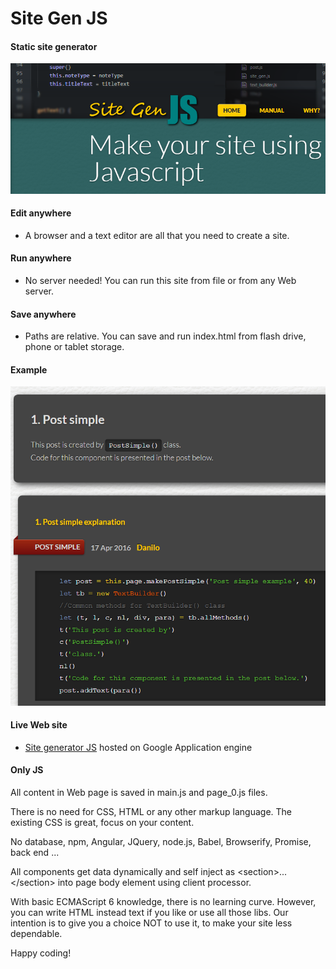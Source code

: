 Site Gen JS
===========

#### Static site generator ####

![alt tag](https://raw.githubusercontent.com/DaniloBabovic/SiteGenJS/master/img/site_gen_shot.png)


#### Edit anywhere ####

* A browser and a text editor are all that you need to create a site.

#### Run anywhere ####

 * No server needed!
You can run this site from file or from any Web server.

#### Save anywhere ####

* Paths are relative.
You can save and run index.html from flash drive, phone or tablet storage.

#### Example ####

![alt tag](https://raw.githubusercontent.com/DaniloBabovic/SiteGenJS/master/img/example.png)

#### Live Web site ####

* [Site generator JS](https://sitegeneratorjs.appspot.com) hosted on Google Application engine


#### Only JS ####

All content in Web page is saved in main.js and page_0.js files.

There is no need for CSS, HTML or any other markup language. The existing CSS is great, focus on your content.

No database, npm, Angular, JQuery, node.js, Babel, Browserify, Promise, back end ...

All components get data dynamically and self inject as  &lt;section&gt;...&lt;/section&gt; into page body element using client processor.


With basic ECMAScript 6 knowledge, there is no learning curve.
However, you can write HTML instead text if you like or use all those libs.
Our intention is to give you a choice NOT to use it, to make your site less dependable.


Happy coding!
